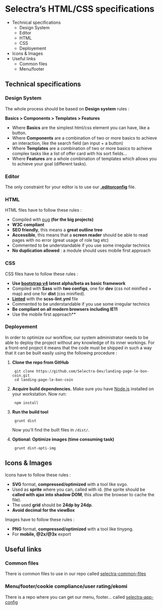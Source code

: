 # Selectra’s HTML/CSS specifications


* Technical specifications
  * Design System
  * Editor
  * HTML
  * CSS
  * Deployement
* Icons & Images
* Useful links
  * Common files
  * Menu/footer




## Technical specifications

### Design System

The whole process should be based on **Design system** rules :

**Basics > Components >  Templates > Features**

* Where **Basics** are the simplest html/css element you can have, like a button.
* Where **Components** are a combination of two or more basics to achieve an interaction, like the search field (an input + a button)
* Where **Templates** are a combination of two or more basics to achieve complex tasks like a list of offer card with his sort fields…
* Where **Features** are a whole combination of templates which allows you to achieve your goal (different tasks).

### Editor

The only constraint for your editor is to use our **[.editorconfig](http://editorconfig.org/)** file.

### HTML

HTML files have to follow these rules :

* Compiled with [pug](https://pugjs.org/api/getting-started.html) **(for the big projects)**
* **W3C compliant**
* **SEO friendly**, this means a **great outline tree**
* **Accessible**, this means that a **screen reader** should be able to read pages with no error (great usage of role tag etc)
* Commented to be understandable if you use some irregular technics
* **No duplication allowed** : a module should uses mobile first approach

### CSS

CSS files have to follow these rules :

* **Use [bootstrap v4](https://v4-alpha.getbootstrap.com/) latest alpha/beta as basic framework**
* Compiled with **Sass** with **two configs**, one for **dev** (css not minified + map) and one for **dist** (css minified).
* **[Linted](https://github.com/sasstools/sass-lint)** with the **scss-lint.yml** file
* Commented to be understandable if you use some irregular technics
* **Be compliant on all modern browsers including IE11**
* Use the mobile first approach**

### Deployement

  In order to optimize our workflow, our system administrator needs to be able to deploy the project without any knowledge of its inner workings. For a front-end project it means that the code must be shipped in such a way that it can be built easily using the following procedure :


  1. **Clone the repo from GitHub**

          git clone https://github.com/Selectra-Dev/landing-page-le-bon-coin.git
          cd landing-page-le-bon-coin

  2. **Acquire build dependencies.** Make sure you have [Node.js](http://nodejs.org/) installed on your workstation. Now run:

          npm install

  3. **Run the build tool**

          grunt dist

      Now you'll find the built files in `/dist/`.

  4. **Optional: Optimize images (time consuming task)**

          grunt dist-opti-img

## Icons & Images

Icons have to follow these rules :

* **SVG** format, **compressed/optimized** with a tool like svgo.
* Used as **sprite** where you can, called with id. (the sprite should be **called with ajax into shadow DOM**, this allow the browser to cache the file).
* The used **grid** should be **24dp by 24dp**.
* **Avoid decimal for the viewBox**

Images have to follow these rules :

* **PNG** format, **compressed/optimized** with a tool like tinypng.
* For **mobile, @2x/@3x** export

## Useful links

### Common files

There is common files to use in our repo called [selectra-common-files](https://bitbucket.org/elrogue/selectra-common-files)

### Menu/footer/cookie compliance/user rating/ekomi

There is a repo where you can get our menu, footer... called [selectra-app-config](https://bitbucket.org/elrogue/selectra-app-config)

